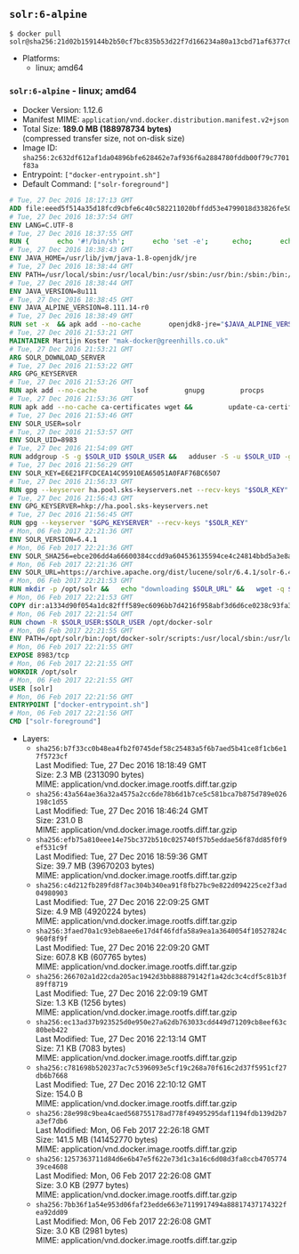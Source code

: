 ## `solr:6-alpine`

```console
$ docker pull solr@sha256:21d02b159144b2b50cf7bc835b53d22f7d166234a80a13cbd71af6377c642aad
```

-	Platforms:
	-	linux; amd64

### `solr:6-alpine` - linux; amd64

-	Docker Version: 1.12.6
-	Manifest MIME: `application/vnd.docker.distribution.manifest.v2+json`
-	Total Size: **189.0 MB (188978734 bytes)**  
	(compressed transfer size, not on-disk size)
-	Image ID: `sha256:2c632df612af1da04896bfe628462e7af936f6a2884780fddb00f79c7701f83a`
-	Entrypoint: `["docker-entrypoint.sh"]`
-	Default Command: `["solr-foreground"]`

```dockerfile
# Tue, 27 Dec 2016 18:17:13 GMT
ADD file:eeed5f514a35d18fcd9cbfe6c40c582211020bffdd53e4799018d33826fe5067 in / 
# Tue, 27 Dec 2016 18:37:54 GMT
ENV LANG=C.UTF-8
# Tue, 27 Dec 2016 18:37:55 GMT
RUN { 		echo '#!/bin/sh'; 		echo 'set -e'; 		echo; 		echo 'dirname "$(dirname "$(readlink -f "$(which javac || which java)")")"'; 	} > /usr/local/bin/docker-java-home 	&& chmod +x /usr/local/bin/docker-java-home
# Tue, 27 Dec 2016 18:38:43 GMT
ENV JAVA_HOME=/usr/lib/jvm/java-1.8-openjdk/jre
# Tue, 27 Dec 2016 18:38:44 GMT
ENV PATH=/usr/local/sbin:/usr/local/bin:/usr/sbin:/usr/bin:/sbin:/bin:/usr/lib/jvm/java-1.8-openjdk/jre/bin:/usr/lib/jvm/java-1.8-openjdk/bin
# Tue, 27 Dec 2016 18:38:44 GMT
ENV JAVA_VERSION=8u111
# Tue, 27 Dec 2016 18:38:45 GMT
ENV JAVA_ALPINE_VERSION=8.111.14-r0
# Tue, 27 Dec 2016 18:38:49 GMT
RUN set -x 	&& apk add --no-cache 		openjdk8-jre="$JAVA_ALPINE_VERSION" 	&& [ "$JAVA_HOME" = "$(docker-java-home)" ]
# Tue, 27 Dec 2016 21:53:21 GMT
MAINTAINER Martijn Koster "mak-docker@greenhills.co.uk"
# Tue, 27 Dec 2016 21:53:21 GMT
ARG SOLR_DOWNLOAD_SERVER
# Tue, 27 Dec 2016 21:53:22 GMT
ARG GPG_KEYSERVER
# Tue, 27 Dec 2016 21:53:26 GMT
RUN apk add --no-cache         lsof         gnupg         procps         tar         bash
# Tue, 27 Dec 2016 21:53:36 GMT
RUN apk add --no-cache ca-certificates wget &&         update-ca-certificates
# Tue, 27 Dec 2016 21:53:46 GMT
ENV SOLR_USER=solr
# Tue, 27 Dec 2016 21:53:57 GMT
ENV SOLR_UID=8983
# Tue, 27 Dec 2016 21:54:09 GMT
RUN addgroup -S -g $SOLR_UID $SOLR_USER &&   adduser -S -u $SOLR_UID -g $SOLR_USER $SOLR_USER
# Tue, 27 Dec 2016 21:56:29 GMT
ENV SOLR_KEY=E6E21FFCDCEA14C95910EA65051A0FAF76BC6507
# Tue, 27 Dec 2016 21:56:33 GMT
RUN gpg --keyserver ha.pool.sks-keyservers.net --recv-keys "$SOLR_KEY"
# Tue, 27 Dec 2016 21:56:43 GMT
ENV GPG_KEYSERVER=hkp://ha.pool.sks-keyservers.net
# Tue, 27 Dec 2016 21:56:45 GMT
RUN gpg --keyserver "$GPG_KEYSERVER" --recv-keys "$SOLR_KEY"
# Mon, 06 Feb 2017 22:21:36 GMT
ENV SOLR_VERSION=6.4.1
# Mon, 06 Feb 2017 22:21:36 GMT
ENV SOLR_SHA256=ebce206dd4a66600384ccdd9a604536135594ce4c24814bbd5a3e8a8ec1efbb9
# Mon, 06 Feb 2017 22:21:36 GMT
ENV SOLR_URL=https://archive.apache.org/dist/lucene/solr/6.4.1/solr-6.4.1.tgz
# Mon, 06 Feb 2017 22:21:53 GMT
RUN mkdir -p /opt/solr &&   echo "downloading $SOLR_URL" &&   wget -q $SOLR_URL -O /opt/solr.tgz &&   echo "downloading $SOLR_URL.asc" &&   wget -q $SOLR_URL.asc -O /opt/solr.tgz.asc &&   echo "$SOLR_SHA256 */opt/solr.tgz" | sha256sum -c - &&   (>&2 ls -l /opt/solr.tgz /opt/solr.tgz.asc) &&   gpg --batch --verify /opt/solr.tgz.asc /opt/solr.tgz &&   tar -C /opt/solr --extract --file /opt/solr.tgz --strip-components=1 &&   rm /opt/solr.tgz* &&   rm -Rf /opt/solr/docs/ &&   mkdir -p /opt/solr/server/solr/lib /opt/solr/server/solr/mycores &&   sed -i -e 's/#SOLR_PORT=8983/SOLR_PORT=8983/' /opt/solr/bin/solr.in.sh &&   sed -i -e '/-Dsolr.clustering.enabled=true/ a SOLR_OPTS="$SOLR_OPTS -Dsun.net.inetaddr.ttl=60 -Dsun.net.inetaddr.negative.ttl=60"' /opt/solr/bin/solr.in.sh &&   chown -R $SOLR_USER:$SOLR_USER /opt/solr &&   mkdir /docker-entrypoint-initdb.d /opt/docker-solr/
# Mon, 06 Feb 2017 22:21:53 GMT
COPY dir:a1334d90f054a1dc82fff589ec6096bb7d4216f958abf3d6d6ce0238c93fa3b3 in /opt/docker-solr/scripts 
# Mon, 06 Feb 2017 22:21:54 GMT
RUN chown -R $SOLR_USER:$SOLR_USER /opt/docker-solr
# Mon, 06 Feb 2017 22:21:55 GMT
ENV PATH=/opt/solr/bin:/opt/docker-solr/scripts:/usr/local/sbin:/usr/local/bin:/usr/sbin:/usr/bin:/sbin:/bin:/usr/lib/jvm/java-1.8-openjdk/jre/bin:/usr/lib/jvm/java-1.8-openjdk/bin
# Mon, 06 Feb 2017 22:21:55 GMT
EXPOSE 8983/tcp
# Mon, 06 Feb 2017 22:21:55 GMT
WORKDIR /opt/solr
# Mon, 06 Feb 2017 22:21:55 GMT
USER [solr]
# Mon, 06 Feb 2017 22:21:56 GMT
ENTRYPOINT ["docker-entrypoint.sh"]
# Mon, 06 Feb 2017 22:21:56 GMT
CMD ["solr-foreground"]
```

-	Layers:
	-	`sha256:b7f33cc0b48ea4fb2f0745def58c25483a5f6b7aed5b41ce8f1cb6e17f5723cf`  
		Last Modified: Tue, 27 Dec 2016 18:18:49 GMT  
		Size: 2.3 MB (2313090 bytes)  
		MIME: application/vnd.docker.image.rootfs.diff.tar.gzip
	-	`sha256:43a564ae36a32a4575a2cc6de78b6d1b7ce5c581bca7b875d789e026198c1d55`  
		Last Modified: Tue, 27 Dec 2016 18:46:24 GMT  
		Size: 231.0 B  
		MIME: application/vnd.docker.image.rootfs.diff.tar.gzip
	-	`sha256:efb75a810eee14e75bc372b510c025740f57b5eddae56f87dd85f0f9ef531c9f`  
		Last Modified: Tue, 27 Dec 2016 18:59:36 GMT  
		Size: 39.7 MB (39670203 bytes)  
		MIME: application/vnd.docker.image.rootfs.diff.tar.gzip
	-	`sha256:c4d212fb289fd8f7ac304b340ea91f8fb27bc9e822d094225ce2f3ad04980903`  
		Last Modified: Tue, 27 Dec 2016 22:09:25 GMT  
		Size: 4.9 MB (4920224 bytes)  
		MIME: application/vnd.docker.image.rootfs.diff.tar.gzip
	-	`sha256:3faed70a1c93eb8aee6e17d4f46fdfa58a9ea1a3640054f10527824c960f8f9f`  
		Last Modified: Tue, 27 Dec 2016 22:09:20 GMT  
		Size: 607.8 KB (607765 bytes)  
		MIME: application/vnd.docker.image.rootfs.diff.tar.gzip
	-	`sha256:266702a1d22cda205ac1942d3bb888879142f1a42dc3c4cdf5c81b3f89ff8719`  
		Last Modified: Tue, 27 Dec 2016 22:09:19 GMT  
		Size: 1.3 KB (1256 bytes)  
		MIME: application/vnd.docker.image.rootfs.diff.tar.gzip
	-	`sha256:ec13ad37b923525d0e950e27a62db763033cdd449d71209cb8eef63c80beb422`  
		Last Modified: Tue, 27 Dec 2016 22:13:14 GMT  
		Size: 7.1 KB (7083 bytes)  
		MIME: application/vnd.docker.image.rootfs.diff.tar.gzip
	-	`sha256:c781698b520237ac7c5396093e5cf19c268a70f616c2d37f5951cf27db6b7668`  
		Last Modified: Tue, 27 Dec 2016 22:10:12 GMT  
		Size: 154.0 B  
		MIME: application/vnd.docker.image.rootfs.diff.tar.gzip
	-	`sha256:28e998c9bea4caed568755178ad778f49495295daf1194fdb139d2b7a3ef7db6`  
		Last Modified: Mon, 06 Feb 2017 22:26:18 GMT  
		Size: 141.5 MB (141452770 bytes)  
		MIME: application/vnd.docker.image.rootfs.diff.tar.gzip
	-	`sha256:1257363711d84d6e6b47e5f622e73d1c3a16c6d08d3fa8ccb470577439ce4608`  
		Last Modified: Mon, 06 Feb 2017 22:26:08 GMT  
		Size: 3.0 KB (2977 bytes)  
		MIME: application/vnd.docker.image.rootfs.diff.tar.gzip
	-	`sha256:7bb36f1a54e953d06faf23edde663e7119917494a88817437174322fea92dd09`  
		Last Modified: Mon, 06 Feb 2017 22:26:08 GMT  
		Size: 3.0 KB (2981 bytes)  
		MIME: application/vnd.docker.image.rootfs.diff.tar.gzip
